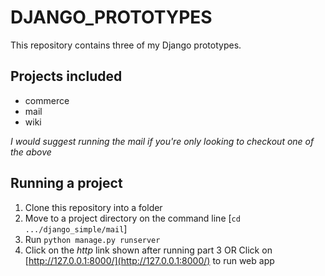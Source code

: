 # DJANGO_PROTOTYPES

This repository contains three of my Django prototypes.

## Projects included
* commerce
* mail
* wiki

*I would suggest running the mail if you're only looking to checkout one of the above*

## Running a project
1.  Clone this repository into a folder
2.  Move to a project directory on the command line [```cd .../django_simple/mail```]
3.  Run ```python manage.py runserver```
4.  Click on the *http* link shown after running part 3 OR Click on [http://127.0.0.1:8000/](http://127.0.0.1:8000/) to run web app